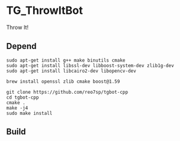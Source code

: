 # TG_ThrowItBot

Throw It!

## Depend

```
sudo apt-get install g++ make binutils cmake
sudo apt-get install libssl-dev libboost-system-dev zlib1g-dev
sudo apt-get install libcairo2-dev libopencv-dev
```

```
brew install openssl zlib cmake boost@1.59
```

```
git clone https://github.com/reo7sp/tgbot-cpp
cd tgbot-cpp
cmake .
make -j4
sudo make install
```

## Build
